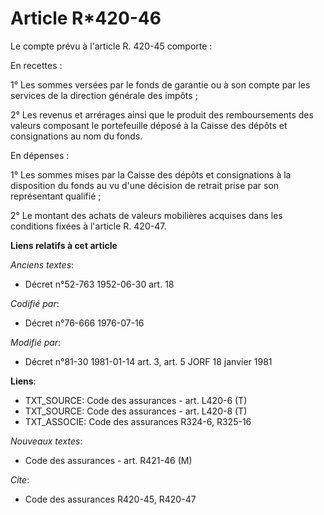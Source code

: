 # Article R*420-46

Le compte prévu à l'article R. 420-45 comporte :

En recettes :

1° Les sommes versées par le fonds de garantie ou à son compte par les services de la direction générale des impôts ;

2° Les revenus et arrérages ainsi que le produit des remboursements des valeurs composant le portefeuille déposé à la Caisse
des dépôts et consignations au nom du fonds.

En dépenses :

1° Les sommes mises par la Caisse des dépôts et consignations à la disposition du fonds au vu d'une décision de retrait prise
par son représentant qualifié ;

2° Le montant des achats de valeurs mobilières acquises dans les conditions fixées à l'article R. 420-47.

**Liens relatifs à cet article**

_Anciens textes_:

  - Décret n°52-763 1952-06-30 art. 18

_Codifié par_:

  - Décret n°76-666 1976-07-16

_Modifié par_:

  - Décret n°81-30 1981-01-14 art. 3, art. 5 JORF 18 janvier 1981

**Liens**:

  - TXT_SOURCE: Code des assurances - art. L420-6 (T)
  - TXT_SOURCE: Code des assurances - art. L420-8 (T)
  - TXT_ASSOCIE: Code des assurances R324-6, R325-16

_Nouveaux textes_:

  - Code des assurances - art. R421-46 (M)

_Cite_:

  - Code des assurances R420-45, R420-47
